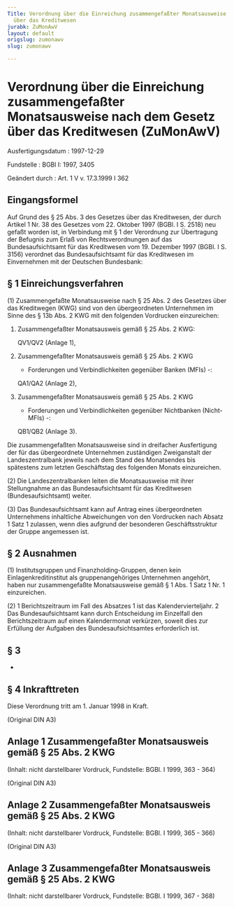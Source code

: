 ```yaml
---
Title: Verordnung über die Einreichung zusammengefaßter Monatsausweise nach dem Gesetz
  über das Kreditwesen
jurabk: ZuMonAwV
layout: default
origslug: zumonawv
slug: zumonawv

---
```


# Verordnung über die Einreichung zusammengefaßter Monatsausweise nach dem Gesetz über das Kreditwesen (ZuMonAwV)

Ausfertigungsdatum
:   1997-12-29

Fundstelle
:   BGBl I: 1997, 3405

Geändert durch
:   Art. 1 V v. 17.3.1999 I 362


## Eingangsformel

Auf Grund des § 25 Abs. 3 des Gesetzes über das Kreditwesen, der durch
Artikel 1 Nr. 38 des Gesetzes vom 22. Oktober 1997 (BGBl. I S. 2518)
neu gefaßt worden ist, in Verbindung mit § 1 der Verordnung zur
Übertragung der Befugnis zum Erlaß von Rechtsverordnungen auf das
Bundesaufsichtsamt für das Kreditwesen vom 19. Dezember 1997 (BGBl. I
S. 3156) verordnet das Bundesaufsichtsamt für das Kreditwesen im
Einvernehmen mit der Deutschen Bundesbank:


## § 1 Einreichungsverfahren

(1) Zusammengefaßte Monatsausweise nach § 25 Abs. 2 des Gesetzes über
das Kreditwegen (KWG) sind von den übergeordneten Unternehmen im Sinne
des § 13b Abs. 2 KWG mit den folgenden Vordrucken einzureichen:

1.  Zusammengefaßter Monatsausweis gemäß § 25 Abs. 2 KWG:

    QV1/QV2 (Anlage 1),


2.  Zusammengefaßter Monatsausweis gemäß § 25 Abs. 2 KWG

    - Forderungen und Verbindlichkeiten gegenüber Banken (MFIs) -:

    QA1/QA2 (Anlage 2),


3.  Zusammengefaßter Monatsausweis gemäß § 25 Abs. 2 KWG

    - Forderungen und Verbindlichkeiten gegenüber Nichtbanken (Nicht-MFIs)
    -:

    QB1/QB2 (Anlage 3).



Die zusammengefaßten Monatsausweise sind in dreifacher Ausfertigung
der für das übergeordnete Unternehmen zuständigen Zweiganstalt der
Landeszentralbank jeweils nach dem Stand des Monatsendes bis
spätestens zum letzten Geschäftstag des folgenden Monats einzureichen.

(2) Die Landeszentralbanken leiten die Monatsausweise mit ihrer
Stellungnahme an das Bundesaufsichtsamt für das Kreditwesen
(Bundesaufsichtsamt) weiter.

(3) Das Bundesaufsichtsamt kann auf Antrag eines übergeordneten
Unternehmens inhaltliche Abweichungen von den Vordrucken nach Absatz 1
Satz 1 zulassen, wenn dies aufgrund der besonderen Geschäftsstruktur
der Gruppe angemessen ist.


## § 2 Ausnahmen

(1) Institutsgruppen und Finanzholding-Gruppen, denen kein
Einlagenkreditinstitut als gruppenangehöriges Unternehmen angehört,
haben nur zusammengefaßte Monatsausweise gemäß § 1 Abs. 1 Satz 1 Nr. 1
einzureichen.

(2)
1             Berichtszeitraum im Fall des Absatzes 1 ist das
Kalendervierteljahr.
2             Das Bundesaufsichtsamt kann durch Entscheidung im
Einzelfall den Berichtszeitraum auf einen Kalendermonat verkürzen,
soweit dies zur Erfüllung der Aufgaben des Bundesaufsichtsamtes
erforderlich ist.


## § 3

-


## § 4 Inkrafttreten

Diese Verordnung tritt am 1. Januar 1998 in Kraft.

(Original DIN A3)

## Anlage 1 Zusammengefaßter Monatsausweis gemäß § 25 Abs. 2 KWG

(Inhalt: nicht darstellbarer Vordruck,
Fundstelle: BGBl. I 1999, 363 - 364)

(Original DIN A3)

## Anlage 2 Zusammengefaßter Monatsausweis gemäß § 25 Abs. 2 KWG

(Inhalt: nicht darstellbarer Vordruck,
Fundstelle: BGBl. I 1999, 365 - 366)

(Original DIN A3)

## Anlage 3 Zusammengefaßter Monatsausweis gemäß § 25 Abs. 2 KWG

(Inhalt: nicht darstellbarer Vordruck,
Fundstelle: BGBl. I 1999, 367 - 368)

